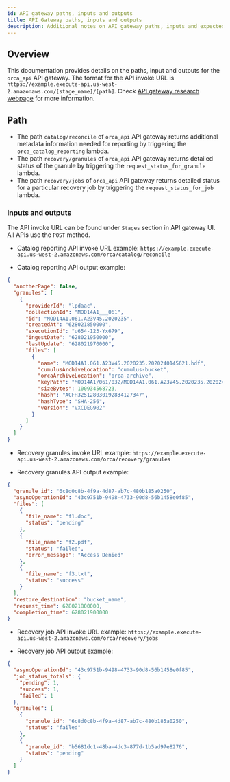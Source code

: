 ```yaml
---
id: API gateway paths, inputs and outputs
title: API Gateway paths, inputs and outputs
description: Additional notes on API gateway paths, inputs and expected outputs.
---
```


## Overview

This documentation provides details on the paths, input and outputs for the `orca_api` API gateway. The format for the API invoke URL is `https://example.execute-api.us-west-2.amazonaws.com/[stage_name]/[path]`. Check [API gateway research webpage](https://github.com/nasa/cumulus-orca/blob/master/website/docs/developer/research/research-APIGateway.md) for more information.

## Path 
- The path `catalog/reconcile` of `orca_api` API gateway returns additional metadata information needed for reporting by triggering the `orca_catalog_reporting` lambda.
- The path `recovery/granules` of `orca_api` API gateway returns detailed status of the granule by triggering the `request_status_for_granule` lambda.
- The path `recovery/jobs` of `orca_api` API gateway returns detailed status for a particular recovery job by triggering the `request_status_for_job` lambda.

### Inputs and outputs
The API invoke URL can be found under `Stages` section in API gateway UI. All APIs use the `POST` method.

- Catalog reporting API invoke URL example:
`https://example.execute-api.us-west-2.amazonaws.com/orca/catalog/reconcile`

- Catalog reporting API output example:
```json
{
  "anotherPage": false,
  "granules": [
    {
      "providerId": "lpdaac",
      "collectionId": "MOD14A1___061",
      "id": "MOD14A1.061.A23V45.2020235",
      "createdAt": "628021850000",
      "executionId": "u654-123-Yx679",
      "ingestDate": "628021950000",
      "lastUpdate": "628021970000",
      "files": [
        {
          "name": "MOD14A1.061.A23V45.2020235.2020240145621.hdf",
          "cumulusArchiveLocation": "cumulus-bucket",
          "orcaArchiveLocation": "orca-archive",
          "keyPath": "MOD14A1/061/032/MOD14A1.061.A23V45.2020235.2020240145621.hdf",
          "sizeBytes": 100934568723,
          "hash": "ACFH325128030192834127347",
          "hashType": "SHA-256",
          "version": "VXCDEG902"
        }
      ]
    }
  ]
}

```

- Recovery granules invoke URL example: `https://example.execute-api.us-west-2.amazonaws.com/orca/recovery/granules`

- Recovery granules API output example:
```json
{
  "granule_id": "6c8d0c8b-4f9a-4d87-ab7c-480b185a0250",
  "asyncOperationId": "43c9751b-9498-4733-90d8-56b1458e0f85",
  "files": [
    {
      "file_name": "f1.doc",
      "status": "pending"
    },
    {
      "file_name": "f2.pdf",
      "status": "failed",
      "error_message": "Access Denied"
    },
    {
      "file_name": "f3.txt",
      "status": "success"
    }
  ],
  "restore_destination": "bucket_name",
  "request_time": 628021800000,
  "completion_time": 628021900000
}

```

- Recovery job API invoke URL example: `https://example.execute-api.us-west-2.amazonaws.com/orca/recovery/jobs`

- Recovery job API output example:
```json
{
  "asyncOperationId": "43c9751b-9498-4733-90d8-56b1458e0f85",
  "job_status_totals": {
    "pending": 1,
    "success": 1,
    "failed": 1
  },
  "granules": [
    {
      "granule_id": "6c8d0c8b-4f9a-4d87-ab7c-480b185a0250",
      "status": "failed"
    },
    {
      "granule_id": "b5681dc1-48ba-4dc3-877d-1b5ad97e8276",
      "status": "pending"
    }
  ]
}

```